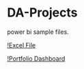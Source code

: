 # DA-Projects
power bi sample files.

[!Excel File](pizza_sales_excel_file.xlsx)

[!Portfolio Dashboard](Portfolio-pizza-sales-dashboard.png)
